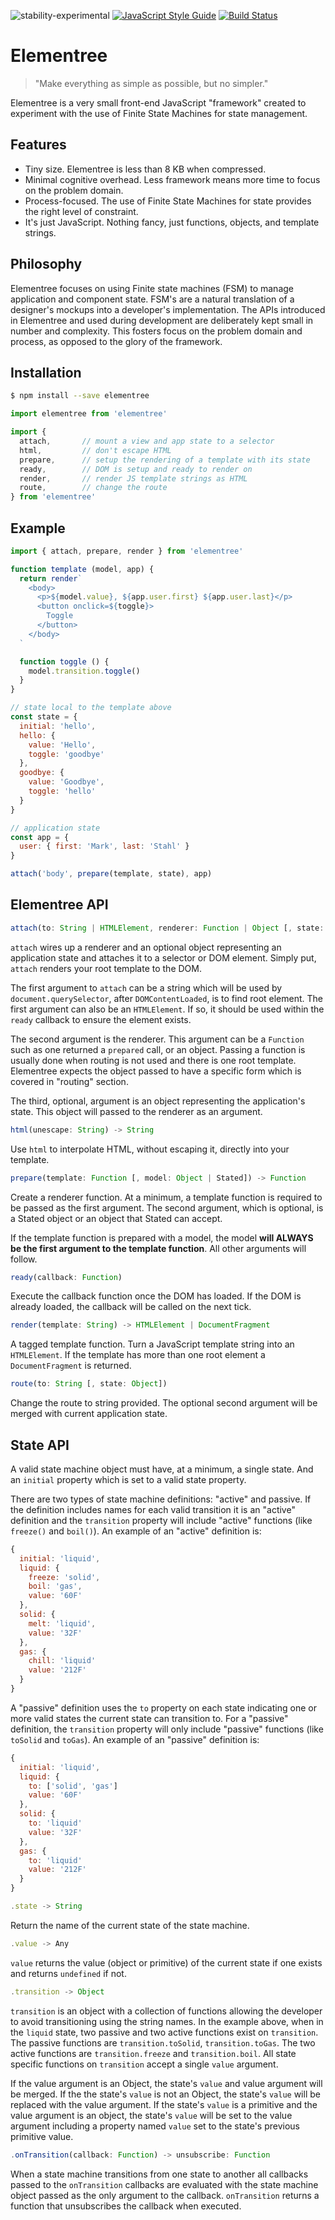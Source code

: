![stability-experimental](https://img.shields.io/badge/stability-experimental-orange.svg) [![JavaScript Style Guide](https://img.shields.io/badge/code_style-standard-brightgreen.svg)](https://standardjs.com)  [![Build Status](https://travis-ci.com/mjstahl/elementree.svg?branch=master)](https://travis-ci.com/mjstahl/elementree)

# Elementree
> "Make everything as simple as possible, but no simpler."

Elementree is a very small front-end JavaScript "framework" created to experiment
with the use of Finite State Machines for state management.

## Features

* Tiny size. Elementree is less than 8 KB when compressed.
* Minimal cognitive overhead. Less framework means more time to focus on the problem domain.
* Process-focused. The use of Finite State Machines for state provides the right level of constraint.
* It's just JavaScript. Nothing fancy, just functions, objects, and template strings.

## Philosophy

Elementree focuses on using Finite state machines (FSM) to manage application and component state. FSM's are a natural translation of a designer's mockups into a developer's implementation. The APIs introduced in Elementree and used during development are deliberately kept small in number and complexity. This fosters focus on the problem domain and process, as opposed to the glory of the framework.

## Installation

```sh
$ npm install --save elementree
```

```js
import elementree from 'elementree'

import {
  attach,       // mount a view and app state to a selector
  html,         // don't escape HTML
  prepare,      // setup the rendering of a template with its state
  ready,        // DOM is setup and ready to render on
  render,       // render JS template strings as HTML
  route,        // change the route
} from 'elementree'
```

## Example

```js
import { attach, prepare, render } from 'elementree'

function template (model, app) {
  return render`
    <body>
      <p>${model.value}, ${app.user.first} ${app.user.last}</p>
      <button onclick=${toggle}>
        Toggle
      </button>
    </body>
  `

  function toggle () {
    model.transition.toggle()
  }
}

// state local to the template above
const state = {
  initial: 'hello',
  hello: {
    value: 'Hello',
    toggle: 'goodbye'
  },
  goodbye: {
    value: 'Goodbye',
    toggle: 'hello'
  }
}

// application state
const app = {
  user: { first: 'Mark', last: 'Stahl' }
}

attach('body', prepare(template, state), app)
```

## Elementree API

```js
attach(to: String | HTMLElement, renderer: Function | Object [, state: Object])
```

`attach` wires up a renderer and an optional object representing an application
state and attaches it to a selector or DOM element. Simply put, `attach` renders
your root template to the DOM.

The first argument to `attach` can be a string which will be used by
`document.querySelector`, after `DOMContentLoaded`, is  to find root element. The
first argument can also be an `HTMLElement`. If so, it should be used within
the `ready` callback to ensure the element exists.

The second argument is the renderer. This argument can be a `Function` such as
one returned a `prepared` call, or an object. Passing a function is usually done
when routing is not used and there is one root template. Elementree expects
the object passed to have a specific form which is covered in "routing" section.

The third, optional, argument is an object representing the application's state.
This object will passed to the renderer as an argument.


```js
html(unescape: String) -> String
```

Use `html` to interpolate HTML, without escaping it, directly into your template.


```js
prepare(template: Function [, model: Object | Stated]) -> Function
```

Create a renderer function. At a minimum, a template function is required to be passed as the first argument. The second argument, which is optional, is a Stated object or
an object that Stated can accept.

If the template function is prepared with a model, the model **will ALWAYS be the first argument to the template function**. All other arguments will follow.


```js
ready(callback: Function)
```

Execute the callback function once the DOM has loaded. If the DOM is already loaded, the callback will be called on the next tick.


```js
render(template: String) -> HTMLElement | DocumentFragment
```

A tagged template function. Turn a JavaScript template string into an `HTMLElement`. If the template has more than one root element a `DocumentFragment` is returned.


```js
route(to: String [, state: Object])
```

Change the route to string provided. The optional second argument will be merged with
current application state.

## State API

A valid state machine object must have, at a minimum, a single state. And an `initial` property which is set to a valid state property.

There are two types of state machine definitions: "active" and passive. If the definition includes names for each valid transition it is an "active" definition and the `transition` property will include "active" functions (like `freeze()` and `boil()`). An example of an "active" definition is:

```js
{
  initial: 'liquid',
  liquid: {
    freeze: 'solid',
    boil: 'gas',
    value: '60F'
  },
  solid: {
    melt: 'liquid',
    value: '32F'
  },
  gas: {
    chill: 'liquid'
    value: '212F'
  }
}
```

A "passive" definition uses the `to` property on each state indicating one or more valid states the current state can transition to. For a "passive" definition, the `transition` property will only include "passive" functions (like `toSolid` and `toGas`). An example of an "passive" definition is:

```js
{
  initial: 'liquid',
  liquid: {
    to: ['solid', 'gas']
    value: '60F'
  },
  solid: {
    to: 'liquid'
    value: '32F'
  },
  gas: {
    to: 'liquid'
    value: '212F'
  }
}
```


```js
.state -> String
```

Return the name of the current state of the state machine.


```js
.value -> Any
```

`value` returns the value (object or primitive) of the current state if one exists and returns `undefined` if not.


```js
.transition -> Object
```

`transition` is an object with a collection of functions allowing the developer to avoid
transitioning using the string names. In the example above, when in the `liquid` state, two passive and two active functions exist on `transition`. The passive functions are `transition.toSolid`, `transition.toGas`. The two active functions are `transition.freeze` and `transition.boil`. All state specific functions on `transition` accept a single `value` argument.

If the value argument is an Object, the state's `value` and value argument will be merged. If the the state's `value` is not an Object, the state's `value` will be replaced with the value argument. If the state's `value` is a primitive and the value argument is an object, the state's `value` will be set to the value argument including a property named `value` set to the state's previous primitive value.

```js
.onTransition(callback: Function) -> unsubscribe: Function
```

When a state machine transitions from one state to another all callbacks passed to the `onTransition` callbacks are evaluated with the state machine object passed as the only argument to the callback. `onTransition` returns a function that unsubscribes the callback when executed.

